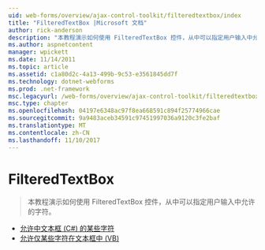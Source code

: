 ```yaml
---
uid: web-forms/overview/ajax-control-toolkit/filteredtextbox/index
title: "FilteredTextBox |Microsoft 文档"
author: rick-anderson
description: "本教程演示如何使用 FilteredTextBox 控件，从中可以指定用户输入中允许的字符。"
ms.author: aspnetcontent
manager: wpickett
ms.date: 11/14/2011
ms.topic: article
ms.assetid: c1a80d2c-4a13-499b-9c53-e3561845dd7f
ms.technology: dotnet-webforms
ms.prod: .net-framework
msc.legacyurl: /web-forms/overview/ajax-control-toolkit/filteredtextbox
msc.type: chapter
ms.openlocfilehash: 04197e6348ac97f8ea668591c894f25774966cae
ms.sourcegitcommit: 9a9483aceb34591c97451997036a9120c3fe2baf
ms.translationtype: MT
ms.contentlocale: zh-CN
ms.lasthandoff: 11/10/2017
---
```

<a name="filteredtextbox"></a>FilteredTextBox
====================
> 本教程演示如何使用 FilteredTextBox 控件，从中可以指定用户输入中允许的字符。


- [允许中文本框 (C#) 的某些字符](allowing-only-certain-characters-in-a-text-box-cs.md)
- [允许仅某些字符在文本框中 (VB)](allowing-only-certain-characters-in-a-text-box-vb.md)
